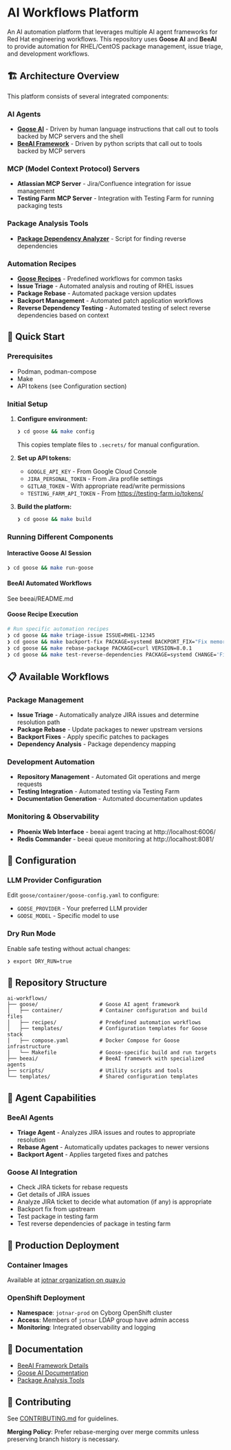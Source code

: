 # AI Workflows Platform

An AI automation platform that leverages multiple AI agent frameworks for Red Hat engineering workflows. This repository uses **Goose AI** and **BeeAI** to provide automation for RHEL/CentOS package management, issue triage, and development workflows.

## 🏗️ Architecture Overview

This platform consists of several integrated components:

### AI Agents
- **[Goose AI](./goose/)** - Driven by human language instructions that call out to tools backed by MCP servers and the shell
- **[BeeAI Framework](./beeai/)** - Driven by python scripts that call out to tools backed by MCP servers

### MCP (Model Context Protocol) Servers
- **Atlassian MCP Server** - Jira/Confluence integration for issue management
- **Testing Farm MCP Server** - Integration with Testing Farm for running packaging tests

### Package Analysis Tools
- **[Package Dependency Analyzer](./scripts/find-package-dependents.py)** - Script for finding reverse dependencies

### Automation Recipes
- **[Goose Recipes](./goose/recipes/)** - Predefined workflows for common tasks
- **Issue Triage** - Automated analysis and routing of RHEL issues
- **Package Rebase** - Automated package version updates
- **Backport Management** - Automated patch application workflows
- **Reverse Dependency Testing** - Automated testing of select reverse dependencies based on context

## 🚀 Quick Start

### Prerequisites
- Podman, podman-compose
- Make
- API tokens (see Configuration section)

### Initial Setup
1. **Configure environment:**
   ```bash
   ❯ cd goose && make config
   ```
   This copies template files to `.secrets/` for manual configuration.

2. **Set up API tokens:**
   - `GOOGLE_API_KEY` - From Google Cloud Console
   - `JIRA_PERSONAL_TOKEN` - From Jira profile settings
   - `GITLAB_TOKEN` - With appropriate read/write permissions
   - `TESTING_FARM_API_TOKEN` - From https://testing-farm.io/tokens/

3. **Build the platform:**
   ```bash
   ❯ cd goose && make build
   ```

### Running Different Components

#### Interactive Goose AI Session
```bash
❯ cd goose && make run-goose
```

#### BeeAI Automated Workflows
See beeai/README.md


#### Goose Recipe Execution
```bash
# Run specific automation recipes
❯ cd goose && make triage-issue ISSUE=RHEL-12345
❯ cd goose && make backport-fix PACKAGE=systemd BACKPORT_FIX="Fix memory leak"
❯ cd goose && make rebase-package PACKAGE=curl VERSION=8.0.1
❯ cd goose && make test-reverse-dependencies PACKAGE=systemd CHANGE='Fix bug in hostnamed that caused avahi to crash'
```

## 📋 Available Workflows

### Package Management
- **Issue Triage** - Automatically analyze JIRA issues and determine resolution path
- **Package Rebase** - Update packages to newer upstream versions
- **Backport Fixes** - Apply specific patches to packages
- **Dependency Analysis** - Package dependency mapping

### Development Automation
- **Repository Management** - Automated Git operations and merge requests
- **Testing Integration** - Automated testing via Testing Farm
- **Documentation Generation** - Automated documentation updates

### Monitoring & Observability
- **Phoenix Web Interface** - beeai agent tracing at http://localhost:6006/
- **Redis Commander** - beeai queue monitoring at http://localhost:8081/

## 🔧 Configuration

### LLM Provider Configuration
Edit `goose/container/goose-config.yaml` to configure:
- `GOOSE_PROVIDER` - Your preferred LLM provider
- `GOOSE_MODEL` - Specific model to use

### Dry Run Mode
Enable safe testing without actual changes:
```bash
❯ export DRY_RUN=true
```

## 📁 Repository Structure

```
ai-workflows/
├── goose/                    # Goose AI agent framework
│   ├── container/            # Container configuration and build files
│   ├── recipes/              # Predefined automation workflows
│   ├── templates/            # Configuration templates for Goose stack
│   ├── compose.yaml          # Docker Compose for Goose infrastructure
│   └── Makefile              # Goose-specific build and run targets
├── beeai/                    # BeeAI framework with specialized agents
├── scripts/                  # Utility scripts and tools
└── templates/                # Shared configuration templates
```

## 🤖 Agent Capabilities

### BeeAI Agents
- **Triage Agent** - Analyzes JIRA issues and routes to appropriate resolution
- **Rebase Agent** - Automatically updates packages to newer versions
- **Backport Agent** - Applies targeted fixes and patches

### Goose AI Integration
- Check JIRA tickets for rebase requests
- Get details of JIRA issues
- Analyze JIRA ticket to decide what automation (if any) is appropriate
- Backport fix from upstream
- Test package in testing farm
- Test reverse dependencies of package in testing farm

## 🚢 Production Deployment

### Container Images
Available at [jotnar organization on quay.io](https://quay.io/organization/jotnar)

### OpenShift Deployment
- **Namespace**: `jotnar-prod` on Cyborg OpenShift cluster
- **Access**: Members of `jotnar` LDAP group have admin access
- **Monitoring**: Integrated observability and logging

## 📖 Documentation

- [BeeAI Framework Details](./beeai/README.md)
- [Goose AI Documentation](./goose/README.md)
- [Package Analysis Tools](./scripts/README.md)

## 🤝 Contributing

See [CONTRIBUTING.md](./CONTRIBUTING.md) for guidelines.

**Merging Policy**: Prefer rebase-merging over merge commits unless preserving branch history is necessary.

